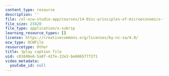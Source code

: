 ```yaml
---
content_type: resource
description: ''
file: /ol-ocw-studio-app/courses/14-01sc-principles-of-microeconomics-fall-2011/c01608e65a8f42fe22e3be686577f2f1_aflMMnyAO0E.srt
file_size: 23420
file_type: application/x-subrip
learning_resource_types: []
license: https://creativecommons.org/licenses/by-nc-sa/4.0/
ocw_type: OCWFile
resourcetype: Other
title: 3play caption file
uid: c01608e6-5a8f-42fe-22e3-be686577f2f1
video_metadata:
  youtube_id: null
---
```

